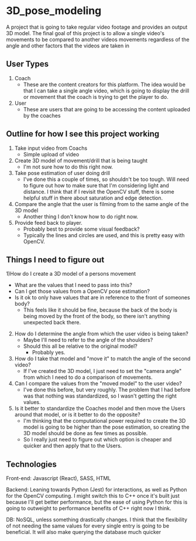 # 3D_pose_modeling

A project that is going to take regular video footage and provides an output 3D model. The final goal of this project is to allow a single video's movements to be compared to another videos movements regardless of the angle and other factors that the videos are taken in

## User Types
1) Coach
    - These are the content creators for this platform. The idea would be that I can take a single angle video, which is going to display the drill or movement that the coach is trying to get the player to do.
2) User
    - These are users that are going to be accessing the content uploaded by the coaches

## Outline for how I see this project working
1) Take input video from Coachs
    - Simple upload of video
2) Create 3D model of movement/drill that is being taught
    - I'm not sure how to do this right now.
3) Take pose estimation of user doing drill
    - I've done this a couple of times, so shouldn't be too tough. Will need to figure out how to make sure that I'm considering light and distance. I think that if I revisit the OpenCV stuff, there is some helpful stuff in there about saturation and edge detection.
4) Compare the angle that the user is filming from to the same angle of the 3D model
    - Another thing I don't know how to do right now.
5) Provide feed back to player.
    - Probably best to provide some visual feedback?
    - Typically the lines and circles are used, and this is pretty easy with OpenCV.

## Things I need to figure out
1)How do I create a 3D model of a persons movement
    
- What are the values that I need to pass into this?
- Can I get those values from a OpenCV pose estimation?
- Is it ok to only have values that are in reference to the front of someones body?
    - This feels like it should be fine, because the back of the body is being moved by the front of the body, so there isn't anything unexpected back there.

2) How do I determine the angle from which the user video is being taken?
    - Maybe I'll need to refer to the angle of the shoulders?
    - Should this all be relative to the original model?
        - Probably yes. 
3) How do I take that model and "move it" to match the angle of the second video?
    - If I've created the 3D model, I just need to set the "camera angle" from which I need to do a comparison of movements.
4) Can I compare the values from the "moved model" to the user video?
    - I've done this before, but very roughly. The problem that I had before was that nothing was standardized, so I wasn't getting the right values.
5) Is it better to standardize the Coaches model and then move the Users around that model, or is it better to do the opposite?
    - I'm thinking that the computational power required to create the 3D model is going to be higher than the pose estimation, so creating the 3D model should be done as few times as possible.
    - So I really just need to figure out which option is cheaper and quicker and then apply that to the Users.


## Technologies

Front-end: Javascript (React), SASS, HTML

Backend: Leaning towards Python (Jest) for interactions, as well as Python for the OpenCV computing. I might switch this to C++ once it's built just because I'll get better performance, but the ease of using Python for this is going to outweight to performance benefits of C++ right now I think.

DB: NoSQL, unless something drastically changes. I think that the flexibility of not needing the same values for every single entry is going to be beneficial. It will also make querying the database much quicker



